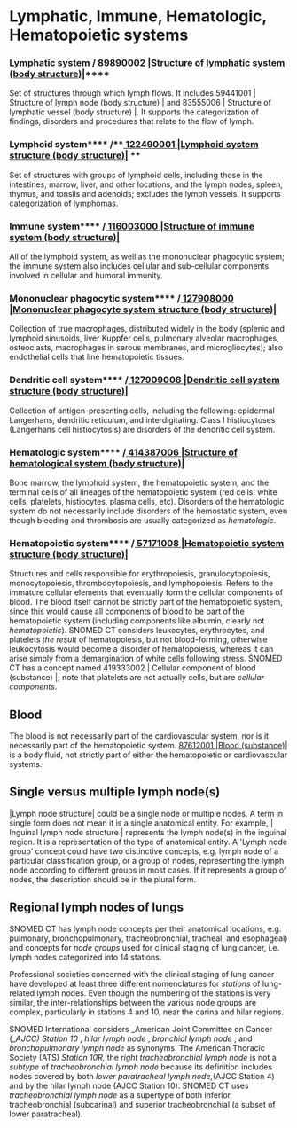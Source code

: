 # Lymphatic, Immune, Hematologic, Hematopoietic systems

### Lymphatic system /**[ 89890002 |Structure of lymphatic system (body structure)|](http://snomed.info/id/89890002)******

Set of structures through which lymph flows. It includes 59441001 | Structure of lymph node (body structure) | and 83555006 | Structure of lymphatic vessel (body structure) |. It supports the categorization of findings, disorders and procedures that relate to the flow of lymph.

### Lymphoid system**** /**[ 122490001 |Lymphoid system structure (body structure)|](http://snomed.info/id/122490001) **

Set of structures with groups of lymphoid cells, including those in the intestines, marrow, liver, and other locations, and the lymph nodes, spleen, thymus, and tonsils and adenoids; excludes the lymph vessels. It supports categorization of lymphomas.

### Immune system**** /**[ 116003000 |Structure of immune system (body structure)|](http://snomed.info/id/116003000)**

All of the lymphoid system, as well as the mononuclear phagocytic system; the immune system also includes cellular and sub-cellular components involved in cellular and humoral immunity.

### Mononuclear phagocytic system**** /**[ 127908000 |Mononuclear phagocyte system structure (body structure)|](http://snomed.info/id/127908000)**

Collection of true macrophages, distributed widely in the body (splenic and lymphoid sinusoids, liver Kuppfer cells, pulmonary alveolar macrophages, osteoclasts, macrophages in serous membranes, and microgliocytes); also endothelial cells that line hematopoietic tissues.

### Dendritic cell system**** /**[ 127909008 |Dendritic cell system structure (body structure)|](http://snomed.info/id/127909008)**

Collection of antigen-presenting cells, including the following: epidermal Langerhans, dendritic reticulum, and interdigitating. Class I histiocytoses (Langerhans cell histiocytosis) are disorders of the dendritic cell system.

### Hematologic system**** /**[ 414387006 |Structure of hematological system (body structure)|](http://snomed.info/id/414387006)**

Bone marrow, the lymphoid system, the hematopoietic system, and the terminal cells of all lineages of the hematopoietic system (red cells, white cells, platelets, histiocytes, plasma cells, etc). Disorders of the hematologic system do not necessarily include disorders of the hemostatic system, even though bleeding and thrombosis are usually categorized as  _hematologic_.

### Hematopoietic system**** /**[ 57171008 |Hematopoietic system structure (body structure)|](http://snomed.info/id/57171008)**

Structures and cells responsible for erythropoiesis, granulocytopoiesis, monocytopoiesis, thrombocytopoiesis, and lymphopoiesis. Refers to the immature cellular elements that eventually form the cellular components of blood. The blood itself cannot be strictly part of the hematopoietic system, since this would cause all components of blood to be part of the hematopoietic system (including components like albumin, clearly not  _hematopoietic_). SNOMED CT considers leukocytes, erythrocytes, and platelets  _the result_ of hematopoiesis, but not blood-forming, otherwise leukocytosis would become a disorder of hematopoiesis, whereas it can arise simply from a demargination of white cells following stress. SNOMED CT has a concept named 419333002 | Cellular component of blood (substance) |; note that platelets are not actually cells, but are  _cellular components_. 

## Blood

The blood is not necessarily part of the cardiovascular system, nor is it necessarily part of the hematopoietic system. [87612001 |Blood (substance)|](http://snomed.info/id/87612001) is a body fluid, not strictly part of either the hematopoietic or cardiovascular systems.

## Single versus multiple lymph node(s)

|Lymph node structure| could be a single node or multiple nodes. A term in single form does not mean it is a single anatomical entity. For example, | Inguinal lymph node structure | represents the lymph node(s) in the inguinal region. It is a representation of the type of anatomical entity. A 'Lymph node group' concept could have two distinctive concepts, e.g. lymph node of a particular classification group, or a group of nodes, representing the lymph node according to different groups in most cases. If it represents a group of nodes, the description should be in the plural form.

## Regional lymph nodes of lungs

SNOMED CT has lymph node concepts per their anatomical locations, e.g. pulmonary, bronchopulmonary, tracheobronchial, tracheal, and esophageal) and concepts for  _node groups_ used for clinical staging of lung cancer, i.e. lymph nodes categorized into 14 stations.

Professional societies concerned with the clinical staging of lung cancer have developed at least three different nomenclatures for  _stations_ of lung-related lymph nodes. Even though the numbering of the stations is very similar, the inter-relationships between the various node groups are complex, particularly in stations 4 and 10, near the carina and hilar regions. 

SNOMED International considers  _American Joint Committee on Cancer (__AJCC) Station 10_ ,  _hilar lymph node_ ,  _bronchial lymph node_ , and  _bronchopulmonary lymph node_ as synonyms. The American Thoracic Society (ATS)  _Station 10R,_ the  _right tracheobronchial lymph node_ is not a  _subtype_ of  _tracheobronchial lymph node_ because its definition includes nodes covered by both  _lower paratracheal lymph node,_(AJCC Station 4) and by the hilar lymph node (AJCC Station 10). SNOMED CT uses  _tracheobronchial lymph node_ as a supertype of both inferior tracheobronchial (subcarinal) and superior tracheobronchial (a subset of lower paratracheal).
